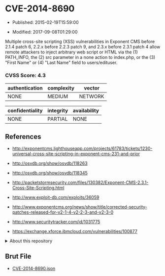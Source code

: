 # CVE-2014-8690

- Published: 2015-02-19T15:59:00

- Modified: 2017-09-08T01:29:00

Multiple cross-site scripting (XSS) vulnerabilities in Exponent CMS before 2.1.4 patch 6, 2.2.x before 2.2.3 patch 9, and 2.3.x before 2.3.1 patch 4 allow remote attackers to inject arbitrary web script or HTML via the (1) PATH_INFO, the (2) src parameter in a none action to index.php, or the (3) "First Name" or (4) "Last Name" field to users/edituser.

### CVSS Score: **4.3**

| authentication | complexity | vector |
| --- | --- | --- |
| NONE | MEDIUM | NETWORK |

| confidentiality | integrity | availability |
| --- | --- | --- |
| NONE | PARTIAL | NONE |

## References

* http://exponentcms.lighthouseapp.com/projects/61783/tickets/1230-universal-cross-site-scripting-in-exponent-cms-231-and-prior

* http://osvdb.org/show/osvdb/118263

* http://osvdb.org/show/osvdb/118345

* http://packetstormsecurity.com/files/130382/Exponent-CMS-2.3.1-Cross-Site-Scripting.html

* http://www.exploit-db.com/exploits/36059

* http://www.exponentcms.org/news/show/title/corrected-security-patches-released-for-v2-1-4-v2-2-3-and-v2-3-0

* http://www.securitytracker.com/id/1031775

* https://exchange.xforce.ibmcloud.com/vulnerabilities/100877

<details>
<summary>About this repository</summary> 

  This repository is part of the project [Live Hack CVE](https://github.com/Live-Hack-CVE). Main website can be found [www.live-hack.org](https://www.live-hack.org) 
  
  Made by [Sn0wAlice](https://github.com/Sn0wAlice) for the people that care about security and need to have a feed of the latest CVEs. Hope you enjoy it, don't forget to star the repo and follow me on [Twitter](https://twitter.com/Sn0wAlice) and [Github](https://github.com/Sn0wAlice). And that is my [personnal website](https://www.alice-snow.me/)

  - [Home Page](https://github.com/Live-Hack-CVE)
  - [Framework](https://github.com/Live-Hack-CVE/cve-framework)
  - [CVE database](https://github.com/Live-Hack-CVE/full_database)
  - [Changelog](https://github.com/Live-Hack-CVE/Changelog)
</details>

## Brut File

* [CVE-2014-8690.json](https://raw.githubusercontent.com/Live-Hack-CVE/full_database/main/cves/2014/CVE-2014-8690.json)

